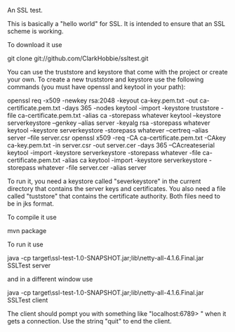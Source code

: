 An SSL test.

This is basically a "hello world" for SSL. It is intended to ensure that an SSL scheme is working.

To download it use

git clone git://github.com/ClarkHobbie/ssltest.git


You can use the truststore and keystore that come with the project or create your own.  To create a new truststore and keystore use the following commands (you must have openssl and keytool in your path):

openssl req -x509 -newkey rsa:2048 -keyout ca-key.pem.txt -out ca-certificate.pem.txt -days 365 -nodes
keytool -import -keystore truststore -file ca-certificate.pem.txt -alias ca  -storepass whatever
keytool –keystore serverkeystore –genkey –alias server -keyalg rsa -storepass whatever
keytool –keystore serverkeystore -storepass whatever –certreq –alias server  –file server.csr
openssl x509 -req -CA ca-certificate.pem.txt -CAkey ca-key.pem.txt -in server.csr -out server.cer -days 365 –CAcreateserial
keytool -import -keystore serverkeystore -storepass whatever -file ca-certificate.pem.txt -alias ca
keytool -import -keystore serverkeystore -storepass whatever -file server.cer -alias server

To run it, you need a keystore called "severkeystore" in the current directory that contains the server keys and certificates. You also need a file called "tuststore" that contains the certificate authority. Both files need to be in jks format.

To compile it use

mvn package

To run it use

java -cp target\ssl-test-1.0-SNAPSHOT.jar;lib\netty-all-4.1.6.Final.jar SSLTest server

and in a different window use

java -cp target\ssl-test-1.0-SNAPSHOT.jar;lib\netty-all-4.1.6.Final.jar SSLTest client

The client should pompt you with something like "localhost:6789> " when it gets a connection.  Use the strinq "quit" to end the client.